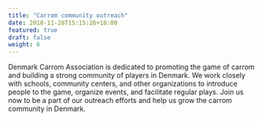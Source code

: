 ```yaml
---
title: "Carrom community outreach"
date: 2018-11-28T15:15:26+10:00
featured: true
draft: false
weight: 6
---
```


Denmark Carrom Association is dedicated to promoting the game of carrom and building a strong community of players in Denmark. We work closely with schools, community centers, and other organizations to introduce people to the game, organize events, and facilitate regular plays. Join us now to be a part of our outreach efforts and help us grow the carrom community in Denmark.
